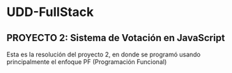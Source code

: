 # UDD-FullStack
## PROYECTO 2: Sistema de Votación en JavaScript

Esta es la resolución del proyecto 2, en donde se programó usando principalmente el enfoque PF (Programación Funcional)